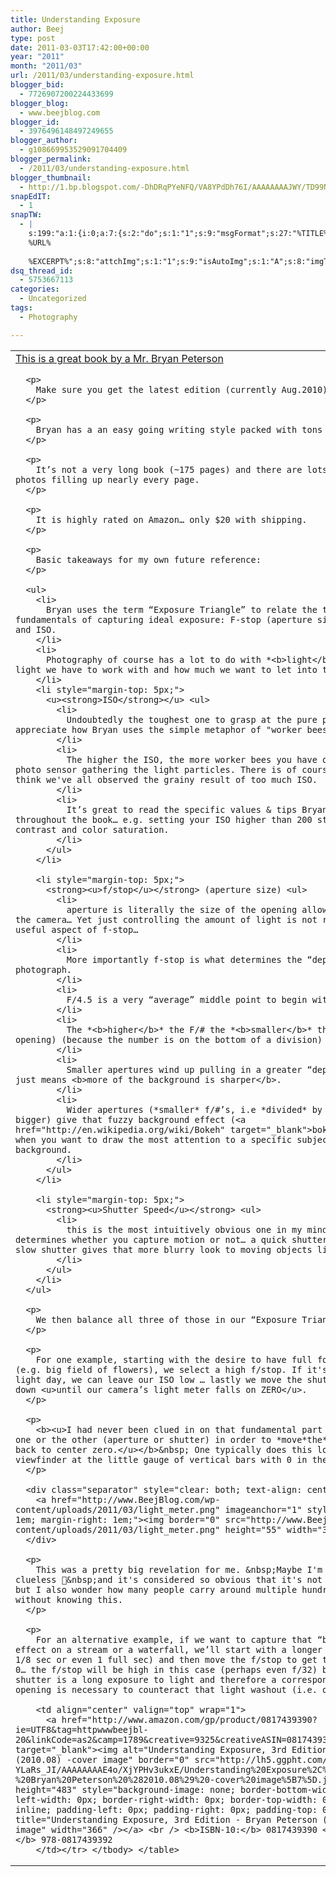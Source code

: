 ```yaml
---
title: Understanding Exposure
author: Beej
type: post
date: 2011-03-03T17:42:00+00:00
year: "2011"
month: "2011/03"
url: /2011/03/understanding-exposure.html
blogger_bid:
  - 7726907200224433699
blogger_blog:
  - www.beejblog.com
blogger_id:
  - 3976496148497249655
blogger_author:
  - g108669953529091704409
blogger_permalink:
  - /2011/03/understanding-exposure.html
blogger_thumbnail:
  - http://1.bp.blogspot.com/-DhDRqPYeNFQ/VA8YPdDh76I/AAAAAAAAJWY/TD99N1PaXHM/s1600/light_meter.png
snapEdIT:
  - 1
snapTW:
  - |
    s:199:"a:1:{i:0;a:7:{s:2:"do";s:1:"1";s:9:"msgFormat";s:27:"%TITLE%
    %URL%
    
    %EXCERPT%";s:8:"attchImg";s:1:"1";s:9:"isAutoImg";s:1:"A";s:8:"imgToUse";s:0:"";s:9:"isAutoURL";s:1:"A";s:8:"urlToUse";s:0:"";}}";
dsq_thread_id:
  - 5753667113
categories:
  - Uncategorized
tags:
  - Photography

---
```

<table border="0" cellpadding="0" cellspacing="10">
  <tr>
    <td valign="top">
      <a href="http://www.amazon.com/gp/product/0817439390?ie=UTF8&tag=httpwwwbeejbl-20&linkCode=as2&camp=1789&creative=9325&creativeASIN=0817439390" target="_blank">This is a great book by a Mr. Bryan Peterson</a> </p> 
      
      <p>
        Make sure you get the latest edition (currently Aug.2010).
      </p>
      
      <p>
        Bryan has a an easy going writing style packed with tons of real examples.
      </p>
      
      <p>
        It’s not a very long book (~175 pages) and there are lots of great example photos filling up nearly every page.
      </p>
      
      <p>
        It is highly rated on Amazon… only $20 with shipping.
      </p>
      
      <p>
        Basic takeaways for my own future reference:
      </p>
      
      <ul>
        <li>
          Bryan uses the term “Exposure Triangle” to relate the three interrelated fundamentals of capturing ideal exposure: F-stop (aperture size), Shutter Speed and ISO.
        </li>
        <li>
          Photography of course has a lot to do with *<b>light</b>* … how much light we have to work with and how much we want to let into the camera.
        </li>
        <li style="margin-top: 5px;">
          <u><strong>ISO</strong></u> <ul>
            <li>
              Undoubtedly the toughest one to grasp at the pure physics level. I appreciate how Bryan uses the simple metaphor of "worker bees" here.
            </li>
            <li>
              The higher the ISO, the more worker bees you have on your electronic photo sensor gathering the light particles. There is of course a trade-off and I think we've all observed the grainy result of too much ISO.
            </li>
            <li>
              It’s great to read the specific values & tips Bryan recommends throughout the book… e.g. setting your ISO higher than 200 starts to lose contrast and color saturation.
            </li>
          </ul>
        </li>
        
        <li style="margin-top: 5px;">
          <strong><u>f/stop</u></strong> (aperture size) <ul>
            <li>
              aperture is literally the size of the opening allowing light to enter the camera… Yet just controlling the amount of light is not really the most useful aspect of f-stop…
            </li>
            <li>
              More importantly f-stop is what determines the “depth of field” in a photograph.
            </li>
            <li>
              F/4.5 is a very “average” middle point to begin with.
            </li>
            <li>
              The *<b>higher</b>* the F/# the *<b>smaller</b>* the aperture (light opening) (because the number is on the bottom of a division)
            </li>
            <li>
              Smaller apertures wind up pulling in a greater “depth of field” which just means <b>more of the background is sharper</b>.
            </li>
            <li>
              Wider apertures (*smaller* f/#’s, i.e *divided* by a smaller number = bigger) give that fuzzy background effect (<a href="http://en.wikipedia.org/wiki/Bokeh" target="_blank">bokeh</a>)… typically when you want to draw the most attention to a specific subject vs a complex background.
            </li>
          </ul>
        </li>
        
        <li style="margin-top: 5px;">
          <strong><u>Shutter Speed</u></strong> <ul>
            <li>
              this is the most intuitively obvious one in my mind… it primarily determines whether you capture motion or not… a quick shutter “stops action”… a slow shutter gives that more blurry look to moving objects like water.
            </li>
          </ul>
        </li>
      </ul>
      
      <p>
        We then balance all three of those in our “Exposure Triangle”…
      </p>
      
      <p>
        For one example, starting with the desire to have full focus on a long view (e.g. big field of flowers), we select a high f/stop. If it's a bright easy light day, we can leave our ISO low … lastly we move the shutter speed up or down <u>until our camera’s light meter falls on ZERO</u>.
      </p>
      
      <p>
        <b><u>I had never been clued in on that fundamental part about adjusting one or the other (aperture or shutter) in order to *move*the*light*meter* bar back to center zero.</u></b>&nbsp; One typically does this looking through the viewfinder at the little gauge of vertical bars with 0 in the middle.
      </p>
      
      <div class="separator" style="clear: both; text-align: center;">
        <a href="http://www.BeejBlog.com/wp-content/uploads/2011/03/light_meter.png" imageanchor="1" style="margin-left: 1em; margin-right: 1em;"><img border="0" src="http://www.BeejBlog.com/wp-content/uploads/2011/03/light_meter.png" height="55" width="320" /></a>
      </div>
      
      <p>
        This was a pretty big revelation for me. &nbsp;Maybe I'm particularly clueless 🙂&nbsp;and it's considered so obvious that it's not worth mentioning; but I also wonder how many people carry around multiple hundred dollar cameras without knowing this.
      </p>
      
      <p>
        For an alternative example, if we want to capture that “blurry water” effect on a stream or a waterfall, we’ll start with a longer shutter to (e.g. 1/8 sec or even 1 full sec) and then move the f/stop to get the light meter to 0… the f/stop will be high in this case (perhaps even f/32) because a long shutter is a long exposure to light and therefore a correspondingly small opening is necessary to counteract that light washout (i.e. overexposure).</td> 
        
        <td align="center" valign="top" wrap="1">
          <a href="http://www.amazon.com/gp/product/0817439390?ie=UTF8&tag=httpwwwbeejbl-20&linkCode=as2&camp=1789&creative=9325&creativeASIN=0817439390" target="_blank"><img alt="Understanding Exposure, 3rd Edition - Bryan Peterson (2010.08) -cover image" border="0" src="http://lh5.ggpht.com/_XlySlDLkdOc/TW-YLaRs_JI/AAAAAAAAE4o/XjYPHv3ukxE/Understanding%20Exposure%2C%203rd%20Edition%20-%20Bryan%20Peterson%20%282010.08%29%20-cover%20image%5B7%5D.jpg?imgmax=800" height="483" style="background-image: none; border-bottom-width: 0px; border-left-width: 0px; border-right-width: 0px; border-top-width: 0px; display: inline; padding-left: 0px; padding-right: 0px; padding-top: 0px;" title="Understanding Exposure, 3rd Edition - Bryan Peterson (2010.08) -cover image" width="366" /></a> <br /> <b>ISBN-10:</b> 0817439390 <br /> <b>ISBN-13:</b> 978-0817439392
        </td></tr> </tbody> </table>